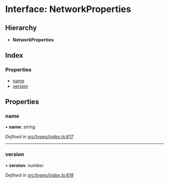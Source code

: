 # Interface: NetworkProperties

## Hierarchy

* **NetworkProperties**

## Index

### Properties

* [name](networkproperties.md#name)
* [version](networkproperties.md#version)

## Properties

###  name

• **name**: *string*

*Defined in [src/types/index.ts:617](https://github.com/PolymathNetwork/polymesh-sdk/blob/bf2b7a12/src/types/index.ts#L617)*

___

###  version

• **version**: *number*

*Defined in [src/types/index.ts:618](https://github.com/PolymathNetwork/polymesh-sdk/blob/bf2b7a12/src/types/index.ts#L618)*
